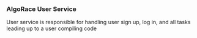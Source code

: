 ### AlgoRace User Service

User service is responsible for handling user sign up, log in, and all tasks leading up to a user compiling code
